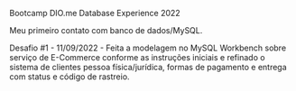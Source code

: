 Bootcamp DIO.me Database Experience 2022

Meu primeiro contato com banco de dados/MySQL.

Desafio #1 - 11/09/2022 - Feita a modelagem no MySQL Workbench sobre serviço de E-Commerce conforme as instruções iniciais e refinado o sistema de clientes pessoa física/jurídica, formas de pagamento e entrega com status e código de rastreio.

